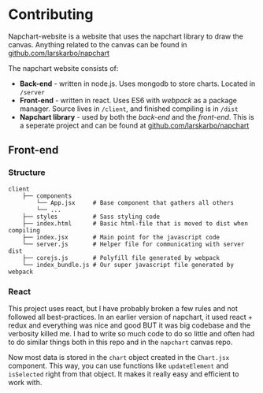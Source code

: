 # Contributing

Napchart-website is a website that uses the napchart library to draw the canvas. Anything related to the canvas can be found in [github.com/larskarbo/napchart](https://github.com/larskarbo/napchart/)

The napchart website consists of:

* **Back-end** - written in node.js. Uses mongodb to store charts. Located in `/server`
* **Front-end** - written in react. Uses ES6 with *webpack* as a package manager. Source lives in `/client`, and finished compiling is in `/dist`
* **Napchart library** - used by both the *back-end* and the *front-end*. This is a seperate project and can be found at [github.com/larskarbo/napchart](https://github.com/larskarbo/napchart/)

## Front-end

### Structure

```
client
	├── components
	    └── App.jsx 	# Base component that gathers all others
	    └── ... 
	├── styles			# Sass styling code
	├── index.html		# Basic html-file that is moved to dist when compiling
	├── index.jsx		# Main point for the javascript code
	└── server.js		# Helper file for communicating with server
dist
	├── corejs.js		# Polyfill file generated by webpack
	└── index_bundle.js	# Our super javascript file generated by webpack
```

### React

This project uses react, but I have probably broken a few rules and not followed all best-practices. In an earlier version of napchart, it used react + redux and everything was nice and good BUT it was big codebase and the verbosity killed me. I had to write so much code to do so little and often had to do similar things both in this repo and in the `napchart` canvas repo.

Now most data is stored in the `chart` object created in the `Chart.jsx` component. This way, you can use functions like `updateElement` and `isSelected` right from that object. It makes it really easy and efficient to work with.

